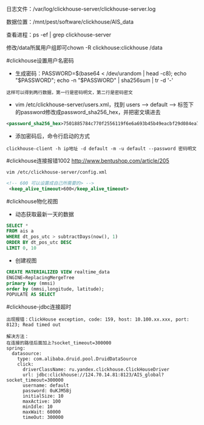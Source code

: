 日志文件：/var/log/clickhouse-server/clickhouse-server.log

数据位置：/mnt/pest/software/clickhouse/AIS_data

查看进程：ps -ef | grep clickhouse-server

修改/data所属用户组即可chown -R  clickhouse:clickhouse /data

#clickhouse设置用户名密码
- 生成密码：PASSWORD=$(base64 < /dev/urandom | head -c8); echo "$PASSWORD"; echo -n "$PASSWORD" | sha256sum | tr -d '-'
```
这样可以得到两行数据，第一行是密码明文，第二行是密码密文
```
- vim  /etc/clickhouse-server/users.xml，找到 users --> default --> 标签下的password修改成password_sha256_hex，并把密文填进去
```xml
<password_sha256_hex>7501885784c770f2556119f6e6a693b45b49eacbf29d084ea7ea1415d6f396a2</password_sha256_hex>
```
- 添加密码后，命令行启动的方式
```
clickhouse-client -h ip地址 -d default -m -u default --password 密码明文
```

#clickhouse连接报错1002
http://www.bentushop.com/article/205
```xml
vim /etc/clickhouse-server/config.xml

<!-- 600 可以设置成自己所需要的> -->
 <keep_alive_timeout>600</keep_alive_timeout>

```

#clickhouse物化视图
- 动态获取最新一天的数据
```sql
SELECT *
FROM ais a
WHERE dt_pos_utc > subtractDays(now(), 1)
ORDER BY dt_pos_utc DESC
LIMIT 0, 10
```
- 创建视图
```sql
CREATE MATERIALIZED VIEW realtime_data
ENGINE=ReplacingMergeTree
primary key (mmsi)
order by (mmsi,longitude, latitude);
POPULATE AS SELECT
```


#clickhouse-jdbc连接超时
```
出现报错：ClickHouse exception, code: 159, host: 10.100.xx.xxx, port: 8123; Read timed out

解决方法：
在连接的路径后面加上?socket_timeout=300000
spring:  
  datasource:  
    type: com.alibaba.druid.pool.DruidDataSource  
    click:  
      driverClassName: ru.yandex.clickhouse.ClickHouseDriver  
      url: jdbc:clickhouse://124.70.14.81:8123/AIS_global?socket_timeout=300000  
      username: default  
      password: 0uKJM5Bj  
      initialSize: 10  
      maxActive: 100  
      minIdle: 10  
      maxWait: 60000  
      timeOut: 300000
```

